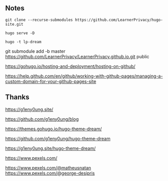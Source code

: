 
Notes
-----

    git clone --recurse-submodules https://github.com/LearnerPrivacy/hugo-site.git

    hugo serve -D

    hugo -t lp-dream


git submodule add -b master https://github.com/LearnerPrivacy/LearnerPrivacy.github.io.git public

https://gohugo.io/hosting-and-deployment/hosting-on-github/

https://help.github.com/en/github/working-with-github-pages/managing-a-custom-domain-for-your-github-pages-site



Thanks
------
https://g1eny0ung.site/

https://github.com/g1eny0ung/blog

https://themes.gohugo.io/hugo-theme-dream/

https://github.com/g1eny0ung/hugo-theme-dream

https://g1eny0ung.site/hugo-theme-dream/


https://www.pexels.com/

https://www.pexels.com/@matheusnatan
https://www.pexels.com/@george-desipris

